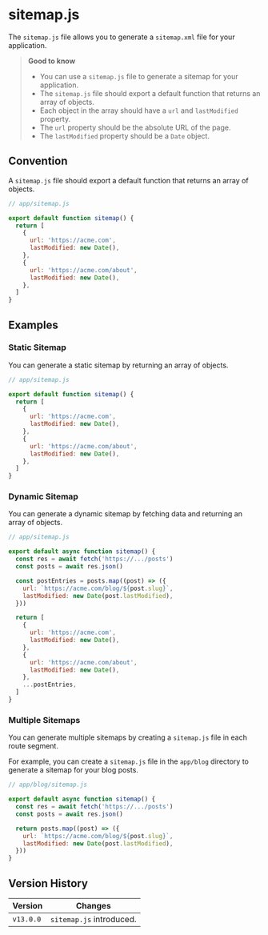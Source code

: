 
# sitemap.js

The `sitemap.js` file allows you to generate a `sitemap.xml` file for your application.

> **Good to know**
>
> - You can use a `sitemap.js` file to generate a sitemap for your application.
> - The `sitemap.js` file should export a default function that returns an array of objects.
> - Each object in the array should have a `url` and `lastModified` property.
> - The `url` property should be the absolute URL of the page.
> - The `lastModified` property should be a `Date` object.

## Convention

A `sitemap.js` file should export a default function that returns an array of objects.

```javascript
// app/sitemap.js

export default function sitemap() {
  return [
    {
      url: 'https://acme.com',
      lastModified: new Date(),
    },
    {
      url: 'https://acme.com/about',
      lastModified: new Date(),
    },
  ]
}
```

## Examples

### Static Sitemap

You can generate a static sitemap by returning an array of objects.

```javascript
// app/sitemap.js

export default function sitemap() {
  return [
    {
      url: 'https://acme.com',
      lastModified: new Date(),
    },
    {
      url: 'https://acme.com/about',
      lastModified: new Date(),
    },
  ]
}
```

### Dynamic Sitemap

You can generate a dynamic sitemap by fetching data and returning an array of objects.

```javascript
// app/sitemap.js

export default async function sitemap() {
  const res = await fetch('https://.../posts')
  const posts = await res.json()

  const postEntries = posts.map((post) => ({
    url: `https://acme.com/blog/${post.slug}`,
    lastModified: new Date(post.lastModified),
  }))

  return [
    {
      url: 'https://acme.com',
      lastModified: new Date(),
    },
    {
      url: 'https://acme.com/about',
      lastModified: new Date(),
    },
    ...postEntries,
  ]
}
```

### Multiple Sitemaps

You can generate multiple sitemaps by creating a `sitemap.js` file in each route segment.

For example, you can create a `sitemap.js` file in the `app/blog` directory to generate a sitemap for your blog posts.

```javascript
// app/blog/sitemap.js

export default async function sitemap() {
  const res = await fetch('https://.../posts')
  const posts = await res.json()

  return posts.map((post) => ({
    url: `https://acme.com/blog/${post.slug}`,
    lastModified: new Date(post.lastModified),
  }))
}
```

## Version History

| Version | Changes |
| --- | --- |
| `v13.0.0` | `sitemap.js` introduced. |
